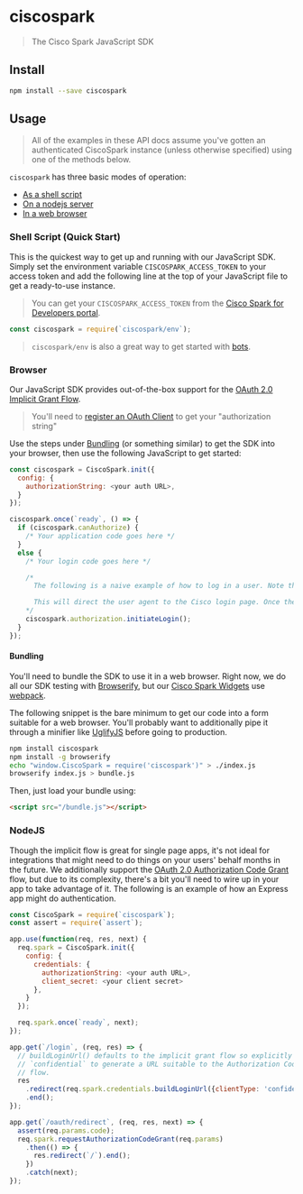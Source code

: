 # ciscospark

> The Cisco Spark JavaScript SDK

## Install

```bash
npm install --save ciscospark
```

## Usage

> All of the examples in these API docs assume you've gotten an authenticated CiscoSpark instance (unless otherwise specified) using one of the methods below.

`ciscospark` has three basic modes of operation:

- [As a shell script](#shell-script-quick-start)
- [On a nodejs server](#nodejs)
- [In a web browser](#browser)

### Shell Script (Quick Start)

This is the quickest way to get up and running with our JavaScript SDK. Simply set the environment variable `CISCOSPARK_ACCESS_TOKEN` to your access token and add the following line at the top of your JavaScript file to get a ready-to-use instance.

> You can get your `CISCOSPARK_ACCESS_TOKEN` from the [Cisco Spark for Developers portal](https://developer.ciscospark.com).

```js
const ciscospark = require(`ciscospark/env`);
```

> `ciscospark/env` is also a great way to get started with [bots](https://developer.webex.com/bots.html).

### Browser

Our JavaScript SDK provides out-of-the-box support for the [OAuth 2.0 Implicit Grant Flow](https://tools.ietf.org/html/rfc6749#section-4.2).

> You'll need to [register an OAuth Client](https://developer.webex.com/add-integration.html) to get your "authorization string"

Use the steps under [Bundling](#bundling) (or something similar) to get the SDK into your browser, then use the following JavaScript to get started:

```js
const ciscospark = CiscoSpark.init({
  config: {
    authorizationString: <your auth URL>,
  }
});

ciscospark.once(`ready`, () => {
  if (ciscospark.canAuthorize) {
    /* Your application code goes here */
  }
  else {
    /* Your login code goes here */

    /*
      The following is a naive example of how to log in a user. Note that login should probably require a user action, otherwise errors can lead you into an infinite redirect loop.

      This will direct the user agent to the Cisco login page. Once the user logs in, they'll be redirected back to your app and the SDK will handle parsing the URL.
    */
    ciscospark.authorization.initiateLogin();
  }
});

```

#### Bundling

You'll need to bundle the SDK to use it in a web browser. Right now, we do all our SDK testing with [Browserify](http://browserify.org/), but our [Cisco Spark Widgets](https://github.com/webex/react-ciscospark) use [webpack](https://webpack.github.io/).

The following snippet is the bare minimum to get our code into a form suitable for a web browser. You'll probably want to additionally pipe it through a minifier like [UglifyJS](https://github.com/mishoo/UglifyJS2) before going to production.

```bash
npm install ciscospark
npm install -g browserify
echo "window.CiscoSpark = require('ciscospark')" > ./index.js
browserify index.js > bundle.js
```

Then, just load your bundle using:

```html
<script src="/bundle.js"></script>
```

### NodeJS

Though the implicit flow is great for single page apps, it's not ideal for integrations that might need to do things on your users' behalf months in the future. We additionally support the [OAuth 2.0 Authorization Code Grant](https://tools.ietf.org/html/rfc6749#section-4.1) flow, but due to its complexity, there's a bit you'll need to wire up in your app to take advantage of it. The following is an example of how an Express app might do authentication.

```js
const CiscoSpark = require(`ciscospark`);
const assert = require(`assert`);

app.use(function(req, res, next) {
  req.spark = CiscoSpark.init({
    config: {
      credentials: {
        authorizationString: <your auth URL>,
        client_secret: <your client secret>
      },
    }
  });

  req.spark.once(`ready`, next);
});

app.get(`/login`, (req, res) => {
  // buildLoginUrl() defaults to the implicit grant flow so explicitly pass
  // `confidential` to generate a URL suitable to the Authorization Code grant
  // flow.
  res
    .redirect(req.spark.credentials.buildLoginUrl({clientType: 'confidential'}))
    .end();
});

app.get(`/oauth/redirect`, (req, res, next) => {
  assert(req.params.code);
  req.spark.requestAuthorizationCodeGrant(req.params)
    .then(() => {
      res.redirect(`/`).end();
    })
    .catch(next);
});
```